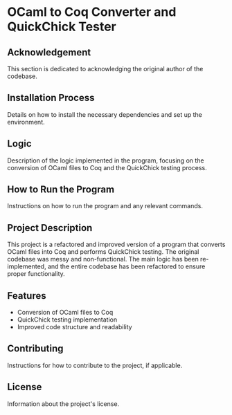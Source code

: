 # OCaml to Coq Converter and QuickChick Tester

## Acknowledgement

This section is dedicated to acknowledging the original author of the codebase.

## Installation Process

Details on how to install the necessary dependencies and set up the environment.

## Logic

Description of the logic implemented in the program, focusing on the conversion of OCaml files to Coq and the QuickChick testing process.

## How to Run the Program

Instructions on how to run the program and any relevant commands.

## Project Description

This project is a refactored and improved version of a program that converts OCaml files into Coq and performs QuickChick testing. The original codebase was messy and non-functional. The main logic has been re-implemented, and the entire codebase has been refactored to ensure proper functionality.

## Features

- Conversion of OCaml files to Coq
- QuickChick testing implementation
- Improved code structure and readability

## Contributing

Instructions for how to contribute to the project, if applicable.

## License

Information about the project's license.
